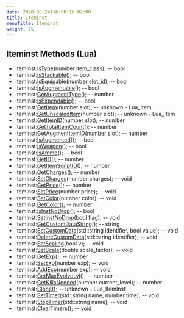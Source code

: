 ```yaml
---
date: 2020-08-24T16:50:16+02:00
title: Iteminst
menuTitle: Iteminst
weight: 25
---
```


## Iteminst Methods (Lua)
- ItemInst:[IsType](istype)(number item_class); -- bool
- ItemInst:[IsStackable](isstackable)(); -- bool
- ItemInst:[IsEquipable](isequipable)(number slot_id); -- bool
- ItemInst:[IsAugmentable](isaugmentable)(); -- bool
- ItemInst:[GetAugmentType](getaugmenttype)(); -- number
- ItemInst:[IsExpendable](isexpendable)(); -- bool
- ItemInst:[GetItem](getitem)(number slot); -- unknown - Lua_Item
- ItemInst:[GetUnscaledItem](getunscaleditem)(number slot); -- unknown - Lua_Item
- ItemInst:[GetItemID](getitemid)(number slot); -- number
- ItemInst:[GetTotalItemCount](gettotalitemcount)(); -- number
- ItemInst:[GetAugmentItemID](getaugmentitemid)(number slot); -- number
- ItemInst:[IsAugmented](isaugmented)(); -- bool
- ItemInst:[IsWeapon](isweapon)(); -- bool
- ItemInst:[IsAmmo](isammo)(); -- bool
- ItemInst:[GetID](getid)(); -- number
- ItemInst:[GetItemScriptID](getitemscriptid)(); -- number
- ItemInst:[GetCharges](getcharges)(); -- number
- ItemInst:[SetCharges](setcharges)(number charges); -- void
- ItemInst:[GetPrice](getprice)(); -- number
- ItemInst:[SetPrice](setprice)(number price); -- void
- ItemInst:[SetColor](setcolor)(number color); -- void
- ItemInst:[GetColor](getcolor)(); -- number
- ItemInst:[IsInstNoDrop](isinstnodrop)(); -- bool
- ItemInst:[SetInstNoDrop](setinstnodrop)(bool flag); -- void
- ItemInst:[GetCustomDataString](getcustomdatastring)(); -- string
- ItemInst:[SetCustomData](setcustomdata)(std::string identifier, bool value); -- void
- ItemInst:[DeleteCustomData](deletecustomdata)(std::string identifier); -- void
- ItemInst:[SetScaling](setscaling)(bool v); -- void
- ItemInst:[SetScale](setscale)(double scale_factor); -- void
- ItemInst:[GetExp](getexp)(); -- number
- ItemInst:[SetExp](setexp)(number exp); -- void
- ItemInst:[AddExp](addexp)(number exp); -- void
- ItemInst:[GetMaxEvolveLvl](getmaxevolvelvl)(); -- number
- ItemInst:[GetKillsNeeded](getkillsneeded)(number current_level); -- number
- ItemInst:[Clone](clone)(); -- unknown - Lua_ItemInst
- ItemInst:[SetTimer](settimer)(std::string name, number time); -- void
- ItemInst:[StopTimer](stoptimer)(std::string name); -- void
- ItemInst:[ClearTimers](cleartimers)(); -- void
